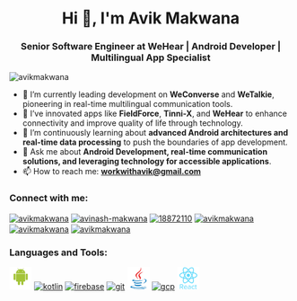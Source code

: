 <h1 align="center">Hi 👋, I'm Avik Makwana</h1>
<h3 align="center">Senior Software Engineer at WeHear | Android Developer | Multilingual App Specialist</h3>

<p align="left"> <img src="https://komarev.com/ghpvc/?username=avikmakwana&label=Profile%20views&color=0e75b6&style=flat" alt="avikmakwana" /> </p>

- 🔭 I’m currently leading development on **WeConverse** and **WeTalkie**, pioneering in real-time multilingual communication tools.
- 🚀 I’ve innovated apps like **FieldForce**, **Tinni-X**, and **WeHear** to enhance connectivity and improve quality of life through technology.
- 🌱 I’m continuously learning about **advanced Android architectures and real-time data processing** to push the boundaries of app development.
- 💬 Ask me about **Android Development, real-time communication solutions, and leveraging technology for accessible applications**.
- 📫 How to reach me: **workwithavik@gmail.com**

<h3 align="left">Connect with me:</h3>
<p align="left">
<a href="https://twitter.com/avikmakwana" target="blank"><img align="center" src="https://raw.githubusercontent.com/rahuldkjain/github-profile-readme-generator/master/src/images/icons/Social/twitter.svg" alt="avikmakwana" height="30" width="40" /></a>
<a href="https://linkedin.com/in/avinash-makwana" target="blank"><img align="center" src="https://raw.githubusercontent.com/rahuldkjain/github-profile-readme-generator/master/src/images/icons/Social/linked-in-alt.svg" alt="avinash-makwana" height="30" width="40" /></a>
<a href="https://stackoverflow.com/users/18872110" target="blank"><img align="center" src="https://raw.githubusercontent.com/rahuldkjain/github-profile-readme-generator/master/src/images/icons/Social/stack-overflow.svg" alt="18872110" height="30" width="40" /></a>
<a href="https://www.facebook.com/people/Avik-Makwana/100068897556361/" target="blank"><img align="center" src="https://raw.githubusercontent.com/rahuldkjain/github-profile-readme-generator/master/src/images/icons/Social/facebook.svg" alt="avikmakwana" height="30" width="40" /></a>
<a href="https://instagram.com/avikmakwana" target="blank"><img align="center" src="https://raw.githubusercontent.com/rahuldkjain/github-profile-readme-generator/master/src/images/icons/Social/instagram.svg" alt="avikmakwana" height="30" width="40" /></a>
<a href="https://www.youtube.com/c/avikmakwana" target="blank"><img align="center" src="https://raw.githubusercontent.com/rahuldkjain/github-profile-readme-generator/master/src/images/icons/Social/youtube.svg" alt="avikmakwana" height="30" width="40" /></a>
</p>

<h3 align="left">Languages and Tools:</h3>
<p align="left">
<a href="https://developer.android.com" target="_blank" rel="noreferrer"><img src="https://raw.githubusercontent.com/devicons/devicon/master/icons/android/android-original-wordmark.svg" alt="android" width="40" height="40"/></a>
<a href="https://kotlinlang.org" target="_blank" rel="noreferrer"><img src="https://www.vectorlogo.zone/logos/kotlinlang/kotlinlang-icon.svg" alt="kotlin" width="40" height="40"/></a>
<a href="https://firebase.google.com/" target="_blank" rel="noreferrer"><img src="https://www.vectorlogo.zone/logos/firebase/firebase-icon.svg" alt="firebase" width="40" height="40"/></a>
<a href="https://git-scm.com/" target="_blank" rel="noreferrer"><img src="https://www.vectorlogo.zone/logos/git-scm/git-scm-icon.svg" alt="git" width="40" height="40"/></a>
<a href="https://www.java.com" target="_blank" rel="noreferrer"><img src="https://raw.githubusercontent.com/devicons/devicon/master/icons/java/java-original.svg" alt="java" width="40" height="40"/></a>
<a href="https://cloud.google.com" target="_blank" rel="noreferrer"><img src="https://www.vectorlogo.zone/logos/google_cloud/google_cloud-icon.svg" alt="gcp" width="40" height="40"/></a>
<a href="https://reactjs.org/" target="_blank" rel="noreferrer"><img src="https://raw.githubusercontent.com/devicons/devicon/master/icons/react/react-original-wordmark.svg" alt="react" width="40" height="40"/></a>
</p>
